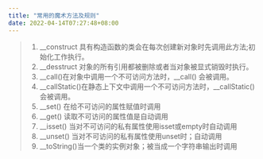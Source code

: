 ```yaml
---
title: "常用的魔术方法及规则"
date: 2022-04-14T07:27:48+08:00
---
```


>1.  __construct 具有构造函数的类会在每次创建新对象时先调用此方法;初始化工作执行。
>2.  __desstruct 对象的所有引用都被删除或者当对象被显式销毁时执行。
>3.  __call()在对象中调用一个不可访问方法时，__call() 会被调用。
>4.  __callStatic()在静态上下文中调用一个不可访问方法时，__callStatic() 会被调用。
>5.  __set() 在给不可访问的属性赋值时调用
>6.  __get() 读取不可访问的属性值是自动调用
>7.  __isset() 当对不可访问的私有属性使用isset或empty时自动调用
>8.  __unset() 当对不可访问的私有属性使用unset时；自动调用
>9.  __toString()当一个类的实例对象；被当成一个字符串输出时调用

